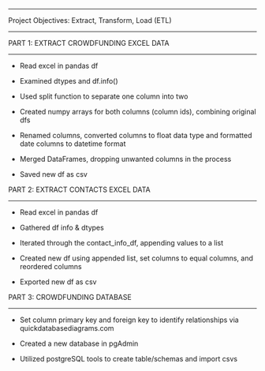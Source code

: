 ____________________________________________________

Project Objectives: Extract, Transform, Load (ETL)
____________________________________________________



PART 1: EXTRACT CROWDFUNDING EXCEL DATA
________________________________________

* Read excel in pandas df

* Examined dtypes and df.info()

* Used split function to separate one column into two 

* Created numpy arrays for both columns (column ids), combining original dfs

* Renamed columns, converted columns to float data type and formatted date columns to datetime format

* Merged DataFrames, dropping unwanted columns in the process

* Saved new df as csv




PART 2: EXTRACT CONTACTS EXCEL DATA
____________________________________

* Read excel in pandas df

* Gathered df info & dtypes
  
* Iterated through the contact_info_df, appending values to a list

* Created new df using appended list, set columns to equal columns, and reordered columns

* Exported new df as csv




PART 3: CROWDFUNDING DATABASE
____________________________________

* Set column primary key and foreign key to identify relationships via quickdatabasediagrams.com

* Created a new database in pgAdmin

* Utilized postgreSQL tools to create table/schemas and import csvs




                                 



